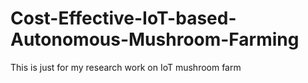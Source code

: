 # Cost-Effective-IoT-based-Autonomous-Mushroom-Farming
This is just for my research work on IoT mushroom farm 
